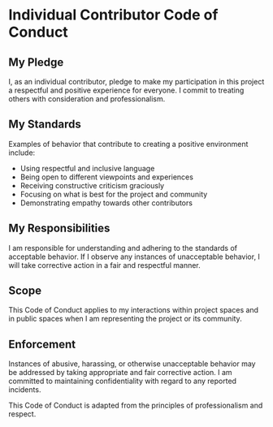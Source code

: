 # Individual Contributor Code of Conduct

## My Pledge

I, as an individual contributor, pledge to make my participation in this project a respectful and positive experience for everyone. I commit to treating others with consideration and professionalism.

## My Standards

Examples of behavior that contribute to creating a positive environment include:

- Using respectful and inclusive language
- Being open to different viewpoints and experiences
- Receiving constructive criticism graciously
- Focusing on what is best for the project and community
- Demonstrating empathy towards other contributors

## My Responsibilities

I am responsible for understanding and adhering to the standards of acceptable behavior. If I observe any instances of unacceptable behavior, I will take corrective action in a fair and respectful manner.

## Scope

This Code of Conduct applies to my interactions within project spaces and in public spaces when I am representing the project or its community.

## Enforcement

Instances of abusive, harassing, or otherwise unacceptable behavior may be addressed by taking appropriate and fair corrective action. I am committed to maintaining confidentiality with regard to any reported incidents.

This Code of Conduct is adapted from the principles of professionalism and respect.
